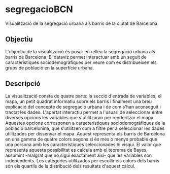 # segregacioBCN
Visualització de la segregació urbana als barris de la ciutat de Barcelona.

## Objectiu
L'objectiu de la visualització és posar en relleu la segregació urbana als barris de Barcelona. El dataviz permet interactuar amb un seguit de característiques sociodemogràfiques per veure com es distribueixen els grups de població en la superfície urbana.

## Descripció
La visualització consta de quatre parts: la secció d'entrada de variables, el mapa, un petit quadrat informatiu sobre els barris i finalment una breu explicació del concepte de segregació urbana i de com s'han aconseguit i tractat les dades. 
L'apartat interactiu permet a l'usuari de seleccionar entre diverses opcions les variables que s'utilitzaran per renderitzar el mapa. Aquestes opcions corresponen a característiques sociodemogràfiques de la població barcelonina, que s'utilitzen com a filtre per a seleccionar les dades utilitzades per dissenyar el mapa. Aquest representa els barris de Barcelona en una gamma de quatre colors segons si és més o menys probable que una persona amb les característiques seleccionades hi visqui. El valor que representa aquesta possibilitat es calcula amb el teorema de Bayes, assumint -malgrat que no sigui exactament així- que les variables són independents. Les categories utilitzades per escollir els colors dels barris són els quartils de la distribució dels resultats d'aquest càlcul.
